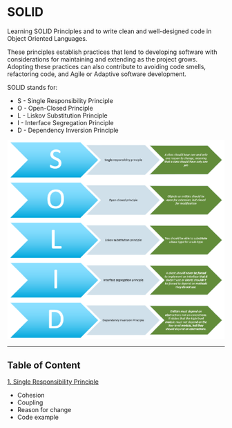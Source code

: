 # SOLID

Learning SOLID Principles and to write clean and well-designed code in Object Oriented Languages.

These principles establish practices that lend to developing software with considerations for maintaining and extending as the project grows. Adopting these practices can also contribute to avoiding code smells, refactoring code, and Agile or Adaptive software development.

SOLID stands for:

- S - Single Responsibility Principle
- O - Open-Closed Principle
- L - Liskov Substitution Principle
- I - Interface Segregation Principle
- D - Dependency Inversion Principle

![SOLID](./images/solid.png)

---

## Table of Content
[1. Single Responsibility Principle](./SolidPrinciple)
  - Cohesion
  - Coupling
  - Reason for change
  - Code example
   